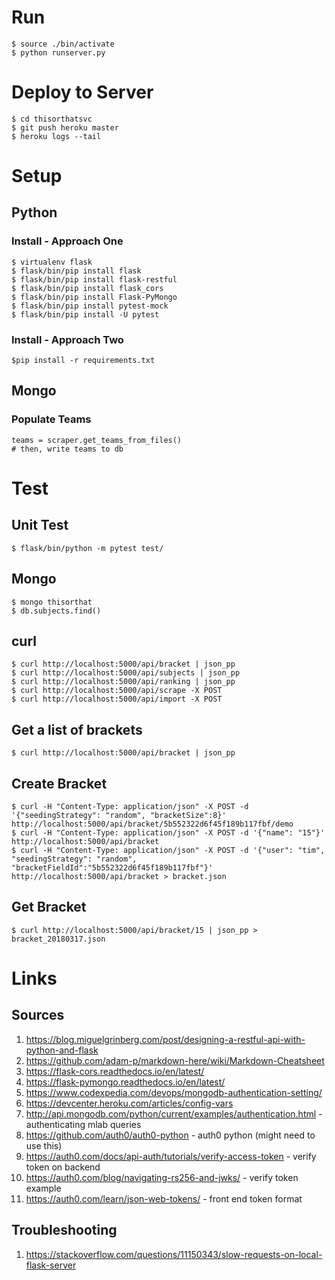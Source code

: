 # Run

```
$ source ./bin/activate
$ python runserver.py
```

# Deploy to Server

```
$ cd thisorthatsvc  
$ git push heroku master  
$ heroku logs --tail
```  

# Setup

## Python

### Install - Approach One

```
$ virtualenv flask  
$ flask/bin/pip install flask  
$ flask/bin/pip install flask-restful  
$ flask/bin/pip install flask_cors  
$ flask/bin/pip install Flask-PyMongo  
$ flask/bin/pip install pytest-mock  
$ flask/bin/pip install -U pytest  
```

### Install - Approach Two

```
$pip install -r requirements.txt
```

## Mongo

### Populate Teams

```
teams = scraper.get_teams_from_files()
# then, write teams to db
```   


# Test

## Unit Test

```
$ flask/bin/python -m pytest test/
```


## Mongo

```
$ mongo thisorthat
$ db.subjects.find()
```

## curl

```
$ curl http://localhost:5000/api/bracket | json_pp
$ curl http://localhost:5000/api/subjects | json_pp
$ curl http://localhost:5000/api/ranking | json_pp
$ curl http://localhost:5000/api/scrape -X POST
$ curl http://localhost:5000/api/import -X POST
```

## Get a list of brackets

```
$ curl http://localhost:5000/api/bracket | json_pp
```

## Create Bracket

```
$ curl -H "Content-Type: application/json" -X POST -d '{"seedingStrategy": "random", "bracketSize":8}' http://localhost:5000/api/bracket/5b552322d6f45f189b117fbf/demo  
$ curl -H "Content-Type: application/json" -X POST -d '{"name": "15"}' http://localhost:5000/api/bracket  
$ curl -H "Content-Type: application/json" -X POST -d '{"user": "tim", "seedingStrategy": "random", "bracketFieldId":"5b552322d6f45f189b117fbf"}' http://localhost:5000/api/bracket > bracket.json  
```

## Get Bracket

```
$ curl http://localhost:5000/api/bracket/15 | json_pp > bracket_20180317.json
```

# Links

## Sources

1. https://blog.miguelgrinberg.com/post/designing-a-restful-api-with-python-and-flask
2. https://github.com/adam-p/markdown-here/wiki/Markdown-Cheatsheet
3. https://flask-cors.readthedocs.io/en/latest/
4. https://flask-pymongo.readthedocs.io/en/latest/
5. https://www.codexpedia.com/devops/mongodb-authentication-setting/
6. https://devcenter.heroku.com/articles/config-vars
7. http://api.mongodb.com/python/current/examples/authentication.html - authenticating mlab queries
8. https://github.com/auth0/auth0-python - auth0 python (might need to use this)
9. https://auth0.com/docs/api-auth/tutorials/verify-access-token - verify token on backend
10. https://auth0.com/blog/navigating-rs256-and-jwks/ - verify token example
11. https://auth0.com/learn/json-web-tokens/ - front end token format

## Troubleshooting

1. https://stackoverflow.com/questions/11150343/slow-requests-on-local-flask-server